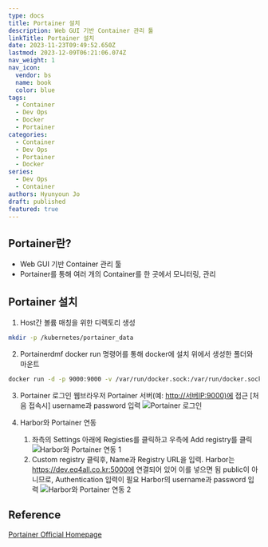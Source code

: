 ```yaml
---
type: docs
title: Portainer 설치
description: Web GUI 기반 Container 관리 툴
linkTitle: Portainer 설치
date: 2023-11-23T09:49:52.650Z
lastmod: 2023-12-09T06:21:06.074Z
nav_weight: 1
nav_icon:
  vendor: bs
  name: book
  color: blue
tags:
  - Container
  - Dev Ops
  - Docker
  - Portainer
categories:
  - Container
  - Dev Ops
  - Portainer
  - Docker
series:
  - Dev Ops
  - Container
authors: Hyunyoun Jo
draft: published
featured: true
---
```


## Portainer란?

- Web GUI 기반 Container 관리 툴
- Portainer를 통해 여러 개의 Container를 한 곳에서 모니터링, 관리

## Portainer 설치

1. Host간 볼륨 매칭을 위한 디렉토리 생성

```bash
mkdir -p /kubernetes/portainer_data
```

2. Portainerdmf docker run 명령어를 통해 docker에 설치
   위에서 생성한 폴더와 마운트

```bash
docker run -d -p 9000:9000 -v /var/run/docker.sock:/var/run/docker.sock -v /kubernetes/portainer_data:/data portainer/portainer-ce:latest
```

3. Portainer 로그인
   웹브라우저 Portainer 서버(예: <http://서버IP:9000)에> 접근
   [처음 접속시]
   username과 password 입력
   ![Portainer 로그인](content/dev-ops/portainer-1.png)

4. Harbor와 Portainer 연동
   1. 좌측의 Settings 아래에 Registies를 클릭하고 우측에 Add registry를 클릭
      ![Harbor와 Portainer 연동 1](content/dev-ops/portainer-2.png)
   2. Custom registry 클릭후, Name과 Registry URL을 입력.
      Harbor는 <https://dev.eq4all.co.kr:5000에> 연결되어 있어 이를 넣으면 됨
      public이 아니므로, Authentication 입력이 필요
      Harbor의 username과 password 입력
      ![Harbor와 Portainer 연동 2](content/dev-ops/portainer-3.png)

## Reference

[Portainer Official Homepage](https://www.portainer.io/)
